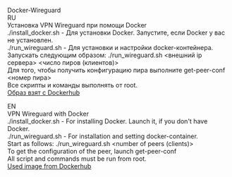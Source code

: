 Docker-Wireguard  
RU  
Установка VPN Wireguard при помощи Docker  
./install_docker.sh - Для установки Docker. Запустите, если Docker у вас не установлен.  
./run_wireguard.sh  - Для установки и настройки docker-контейнера.  
Запускать следующим образом: ./run_wireguard.sh <внешний ip сервера> <число пиров (клиентов)>  
Для того, чтобы получить конфигурацию пира выполните get-peer-conf <номер пира>  
Все скрипты и команды выполнять от root.  
[Образ взят с Dockerhub](https://hub.docker.com/r/linuxserver/wireguard)  

EN  
VPN Wireguard with Docker  
./install_docker.sh - For installing Docker. Launch it, if you don't have Docker.  
./run_wireguard.sh - For installation and setting docker-container.  
Start as follows: ./run_wireguard.sh <External server ip> <number of peers (clients)>   
To get the configuration of the peer, launch get-peer-conf <peer number>  
All script and commands must be run from root.  
[Used image from Dockerhub](https://hub.docker.com/r/linuxserver/wireguard)  
